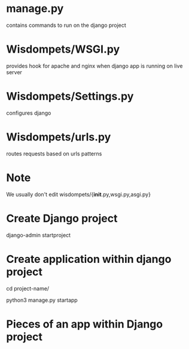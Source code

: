 # manage.py

contains commands to run on the django project

# Wisdompets/WSGI.py 

provides hook for apache and nginx when django app is running on
live server

# Wisdompets/Settings.py 

configures django

# Wisdompets/urls.py

routes requests based on urls patterns

# Note
We usually don't edit wisdompets/{__init__.py,wsgi.py,asgi.py} 

# Create Django project
django-admin startproject <project-name>

# Create application within django project
cd project-name/

python3 manage.py startapp <app-1>

# Pieces of an app within Django project